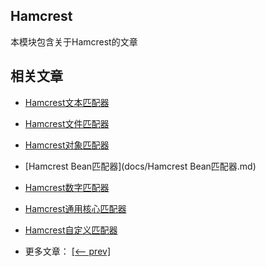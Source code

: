 ## Hamcrest

本模块包含关于Hamcrest的文章

## 相关文章

- [Hamcrest文本匹配器](docs/Hamcrest文本匹配器.md)
- [Hamcrest文件匹配器](docs/Hamcrest文件匹配器.md)
- [Hamcrest对象匹配器](docs/Hamcrest对象匹配器.md)
- [Hamcrest Bean匹配器](docs/Hamcrest Bean匹配器.md)
- [Hamcrest数字匹配器](docs/Hamcrest数字匹配器.md)
- [Hamcrest通用核心匹配器](docs/Hamcrest通用核心匹配器.md)
- [Hamcrest自定义匹配器](docs/Hamcrest自定义匹配器.md)

- 更多文章： [[<-- prev]](../assertions/README.md)